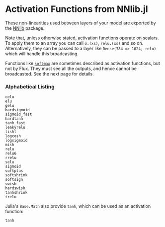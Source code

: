 
# Activation Functions from NNlib.jl

These non-linearities used between layers of your model are exported by the [NNlib](https://github.com/FluxML/NNlib.jl) package.

Note that, unless otherwise stated, activation functions operate on scalars. To apply them to an array you can call `σ.(xs)`, `relu.(xs)` and so on. Alternatively, they can be passed to a layer like `Dense(784 => 1024, relu)` which will handle this broadcasting.

Functions like [`softmax`](@ref) are sometimes described as activation functions, but not by Flux. They must see all the outputs, and hence cannot be broadcasted. See the next page for details.

### Alphabetical Listing

```@docs
celu
elu
gelu
hardsigmoid
sigmoid_fast
hardtanh
tanh_fast
leakyrelu
lisht
logcosh
logsigmoid
mish
relu
relu6
rrelu
selu
sigmoid
softplus
softshrink
softsign
swish
hardswish
tanhshrink
trelu
```

Julia's `Base.Math` also provide `tanh`, which can be used as an activation function:

```@docs
tanh
```